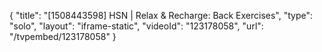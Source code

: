 {
    "title": "[1508443598] HSN | Relax & Recharge: Back Exercises",
    "type": "solo",
    "layout": "iframe-static",
    "videoId": "123178058",
    "url": "\/tvpembed\/123178058"
}